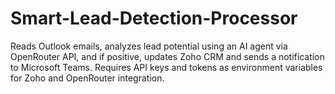 # Smart-Lead-Detection-Processor
Reads Outlook emails, analyzes lead potential using an AI agent via OpenRouter API, and if positive, updates Zoho CRM and sends a notification to Microsoft Teams. Requires API keys and tokens as environment variables for Zoho and OpenRouter integration.
